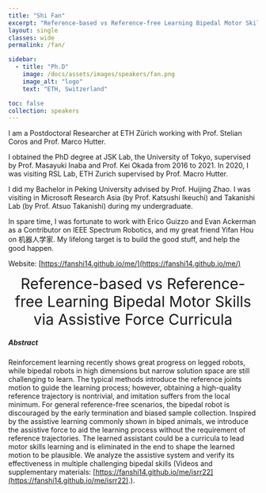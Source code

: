 ```yaml
---
title: "Shi Fan"
excerpt: "Reference-based vs Reference-free Learning Bipedal Motor Skills via Assistive Force Curricula"
layout: single 
classes: wide
permalink: /fan/

sidebar:
  - title: "Ph.D"
    image: /docs/assets/images/speakers/fan.png
    image_alt: "logo"
    text: "ETH, Switzerland"

toc: false 
collection: speakers
---
```


I am a Postdoctoral Researcher at ETH Zürich working with Prof. Stelian Coros and Prof. Marco Hutter.

I obtained the PhD degree at JSK Lab, the University of Tokyo, supervised by Prof. Masayuki Inaba and Prof. Kei Okada from 2016 to 2021. In 2020, I was visiting RSL Lab, ETH Zurich supervised by Prof. Macro Hutter.

I did my Bachelor in Peking University advised by Prof. Huijing Zhao. I was visiting in Microsoft Research Asia (by Prof. Katsushi Ikeuchi) and Takanishi Lab (by Prof. Atsuo Takanishi) during my undergraduate.

In spare time, I was fortunate to work with Erico Guizzo and Evan Ackerman as a Contributor on IEEE Spectrum Robotics, and my great friend Yifan Hou on 机器人学家. My lifelong target is to build the good stuff, and help the good happen.



Website: [https://fanshi14.github.io/me/](https://fanshi14.github.io/me/) 

<center style="font-size:30px">
 Reference-based vs Reference-free Learning Bipedal Motor Skills via Assistive Force Curricula
</center>



##### Abstract

Reinforcement learning recently shows great progress on legged robots, while bipedal robots in high dimensions but narrow solution space are still challenging to learn. The typical methods introduce the reference joints motion to guide the learning process; however, obtaining a high-quality reference trajectory is nontrivial, and imitation suffers from the local minimum. For general reference-free scenarios, the bipedal robot is discouraged by the early termination and biased sample collection. Inspired by the assistive learning commonly shown in biped animals, we introduce the assistive force to aid the learning process without the requirement of reference trajectories. The learned assistant could be a curricula to lead motor skills learning and is eliminated in the end to shape the learned motion to be plausible. We analyze the assistive system and verify its effectiveness in multiple challenging bipedal skills (Videos and supplementary materials: [https://fanshi14.github.io/me/isrr22](https://fanshi14.github.io/me/isrr22).).





